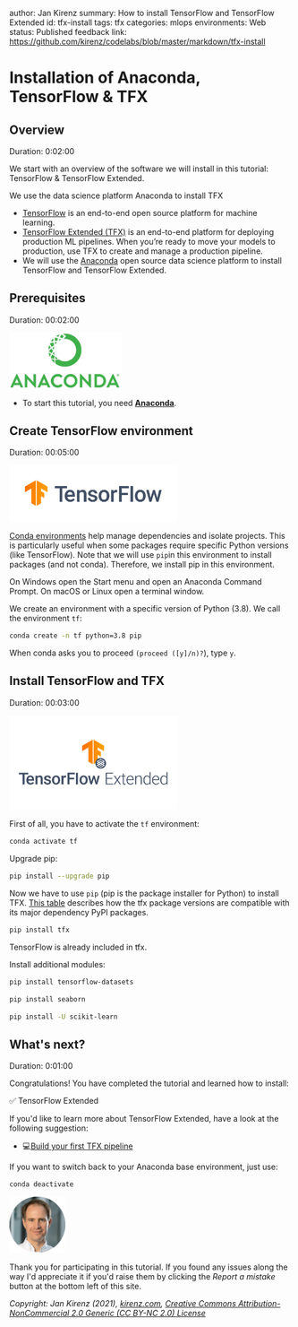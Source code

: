 author: Jan Kirenz
summary: How to install TensorFlow and TensorFlow Extended
id: tfx-install
tags: tfx
categories: mlops
environments: Web
status: Published
feedback link: https://github.com/kirenz/codelabs/blob/master/markdown/tfx-install

# Installation of Anaconda, TensorFlow & TFX

<!-- ------------------------ -->
## Overview
Duration: 0:02:00

We start with an overview of the software we will install in this tutorial: TensorFlow & TensorFlow Extended.

<aside class="positive">
We use the data science platform Anaconda to install TFX
</aside>

- [TensorFlow](https://www.tensorflow.org/) is an end-to-end open source platform for machine learning.
- [TensorFlow Extended (TFX)](https://www.tensorflow.org/tfx) is an end-to-end platform for deploying production ML pipelines. When you’re ready to move your models to production, use TFX to create and manage a production pipeline.
- We will use the [Anaconda](https://www.anaconda.com/) open source data science platform to install TensorFlow and TensorFlow Extended. 

<!-- ------------------------ -->
## Prerequisites

Duration: 00:02:00

<img src="img/anaconda-logo.png" alt="Anaconda logo" width="200">  

- To start this tutorial, you need [**Anaconda**](https://kirenz.github.io/python-basics/docs/programming-toolkit.html#anaconda). 

<!-- ------------------------ -->
## Create TensorFlow environment
Duration: 00:05:00

<img src="img/tf-logo.png" alt="TensorFlow logo" width="300">  

[Conda environments](https://conda.io/projects/conda/en/latest/user-guide/tasks/manage-environments.html#creating-an-environment-with-commands
) help manage dependencies and isolate projects. This is particularly useful when some packages require specific Python versions (like TensorFlow). Note that we will use `pip`in this environment to install packages (and not conda). Therefore, we install pip in this environment.

On Windows open the Start menu and open an Anaconda Command Prompt. On macOS or Linux open a terminal window.

We create an environment with a specific version of Python (3.8). We call the environment ``tf``:

```bash
conda create -n tf python=3.8 pip
```

When conda asks you to proceed ``(proceed ([y]/n)?``), type ``y``.


<!-- ------------------------ -->
## Install TensorFlow and TFX
Duration: 00:03:00

<img src="img/tfx-logo.png" alt="TensorFlow Extended logo" width="300">  

First of all, you have to activate the `tf` environment:

```bash
conda activate tf
```

Upgrade pip:

```bash
pip install --upgrade pip
```

Now we have to use `pip` (pip is the package installer for Python) to install TFX. [This table](https://pypi.org/project/tfx/) describes how the tfx package versions are compatible with its major dependency PyPI packages. 

```bash
pip install tfx
```

TensorFlow is already included in tfx.

Install additional modules:

```bash
pip install tensorflow-datasets
```

```bash
pip install seaborn
```

```bash
pip install -U scikit-learn
```


<!-- ------------------------ -->
## What's next?
Duration: 0:01:00

Congratulations! You have completed the tutorial and learned how to install:

✅ TensorFlow Extended  

If you'd like to learn more about TensorFlow Extended, have a look at the following suggestion:

- 💻[Build your first TFX pipeline](https://kirenz.github.io/codelabs/codelabs/tfx-pipeline)

If you want to switch back to your Anaconda base environment, just use:

```bash
conda deactivate
```

<img src="img/Jan.png" alt="Jan Kirenz" width="100">

Thank you for participating in this tutorial. If you found any issues along the way I'd appreciate it if you'd raise them by clicking the *Report a mistake* button at the bottom left of this site.

*Copyright: Jan Kirenz (2021), [kirenz.com](https://www.kirenz.com), [Creative Commons Attribution-NonCommercial 2.0 Generic (CC BY-NC 2.0) License](https://creativecommons.org/licenses/by-nc/2.0/)*
